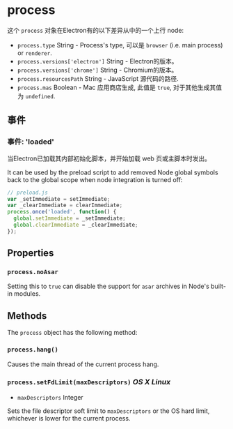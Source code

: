 # process

这个 `process` 对象在Electron有的以下差异从中的一个上行 node:

* `process.type` String - Process's type, 可以是 `browser` (i.e. main process)
  or `renderer`.
* `process.versions['electron']` String - Electron的版本。
* `process.versions['chrome']` String - Chromium的版本。
* `process.resourcesPath` String - JavaScript 源代码的路径.
* `process.mas` Boolean - Mac 应用商店生成, 此值是 `true`, 对于其他生成其值为 `undefined`.

## 事件

### 事件: 'loaded'

当Electron已加载其内部初始化脚本，并开始加载 web 页或主脚本时发出。

It can be used by the preload script to add removed Node global symbols back to
the global scope when node integration is turned off:

```js
// preload.js
var _setImmediate = setImmediate;
var _clearImmediate = clearImmediate;
process.once('loaded', function() {
  global.setImmediate = _setImmediate;
  global.clearImmediate = _clearImmediate;
});
```

## Properties

### `process.noAsar`

Setting this to `true` can disable the support for `asar` archives in Node's
built-in modules.

## Methods

The `process` object has the following method:

### `process.hang()`

Causes the main thread of the current process hang.

### `process.setFdLimit(maxDescriptors)` _OS X_ _Linux_

* `maxDescriptors` Integer

Sets the file descriptor soft limit to `maxDescriptors` or the OS hard
limit, whichever is lower for the current process.
